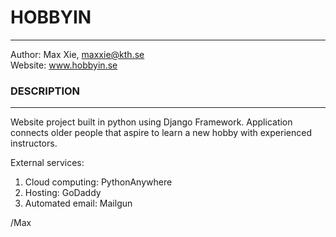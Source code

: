 # HOBBYIN
---------------
Author: Max Xie, maxxie@kth.se  
Website: www.hobbyin.se

### DESCRIPTION
---------------
Website project built in python using Django Framework.
Application connects older people that aspire to learn a new hobby with experienced instructors. 

External services:  
  1. Cloud computing: PythonAnywhere  
  2. Hosting: GoDaddy  
  3. Automated email: Mailgun  

/Max
